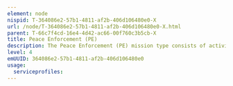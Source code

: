 ```yaml
---
element: node
nispid: T-364086e2-57b1-4811-af2b-406d106480e0-X
url: /node/T-364086e2-57b1-4811-af2b-406d106480e0-X.html
parent: T-66c7f4cd-16e4-4d42-ac66-00f760c3b5cb-X
title: Peace Enforcement (PE)
description: The Peace Enforcement (PE) mission type consists of activities that are coercive in nature and conducted when the consent of all parties to the conflict has not been achieved or might be uncertain. They are designed to maintain or re-establish peace or enforce the terms specified in the mandate. In the conduct of PE, the link between political and military objectives must be extremely close. It is important to emphasize that the aim of the PE operation will not be the defeat or destruction of an adversary, but rather to compel, coerce, and persuade the parties to comply with a particular desired outcome and the established rules and regulations. Peace Enforcement normally takes place under the principles of Chapter VII of the UN Charter. The difference between PE and other Peace Support Operations (PSOs) is that the Chapter VII mandate allows more freedom of action for the commander concerning the use of force without losing legitimacy, with a wider set of options being open. Even in a PE, consent should be pursued through persuasion prior to using force, with coercion through force being an option at any time without altering the original mandate.
level: 4
emUUID: 364086e2-57b1-4811-af2b-406d106480e0
usage:
  serviceprofiles:
---
```

